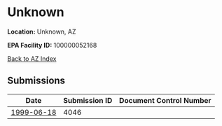 # Unknown

**Location:** Unknown, AZ

**EPA Facility ID:** 100000052168

[Back to AZ Index](../../index.md)

## Submissions

| Date | Submission ID | Document Control Number |
|------|--------------|-------------------------|
| [1999-06-18](submissions/4046.md) | 4046 |  |
